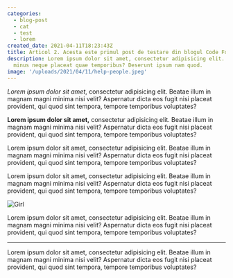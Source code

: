 ```yaml
---
categories:
  - blog-post
  - cat
  - test
  - lorem
created_date: 2021-04-11T18:23:43Z
title: Articol 2. Acesta este primul post de testare din blogul Code For Moldova
description: Lorem ipsum dolor sit amet, consectetur adipisicing elit. Ipsa iure laborum
  minus neque placeat quae temporibus? Deserunt ipsum nam quod.
image: '/uploads/2021/04/11/help-people.jpeg'
---
```


_Lorem ipsum dolor sit amet_, consectetur adipisicing elit. Beatae illum in magnam magni minima nisi velit? Aspernatur dicta eos fugit nisi placeat provident, qui quod sint tempora, tempore temporibus voluptates?

**Lorem ipsum dolor sit amet,** consectetur adipisicing elit. Beatae illum in magnam magni minima nisi velit? Aspernatur dicta eos fugit nisi placeat provident, qui quod sint tempora, tempore temporibus voluptates?

<span class="text-red-500">Lorem ipsum dolor sit amet</span>, consectetur adipisicing elit. Beatae illum in magnam magni minima nisi velit? Aspernatur dicta eos fugit nisi placeat provident, qui quod sint tempora, tempore temporibus voluptates?

Lorem ipsum dolor sit amet, consectetur adipisicing elit. Beatae illum in magnam magni minima nisi velit? Aspernatur dicta eos fugit nisi placeat provident, qui quod sint tempora, tempore temporibus voluptates?

![Girl](/uploads/2021/04/11/girl-pressing-door-buttons.jpeg 'Girl')

Lorem ipsum dolor sit amet, consectetur adipisicing elit. Beatae illum in magnam magni minima nisi velit? Aspernatur dicta eos fugit nisi placeat provident, qui quod sint tempora, tempore temporibus voluptates?

<hr/>

Lorem ipsum dolor sit amet, consectetur adipisicing elit. Beatae illum in magnam magni minima nisi velit? Aspernatur dicta eos fugit nisi placeat provident, qui quod sint tempora, tempore temporibus voluptates?
